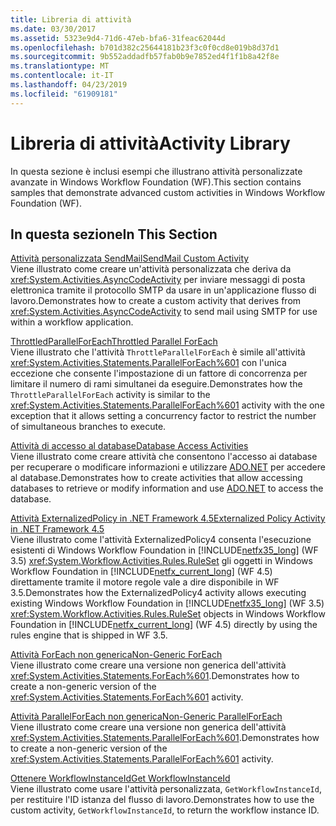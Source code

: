 ```yaml
---
title: Libreria di attività
ms.date: 03/30/2017
ms.assetid: 5323e9d4-71d6-47eb-bfa6-31feac62044d
ms.openlocfilehash: b701d382c25644181b23f3c0f0cd8e019b8d37d1
ms.sourcegitcommit: 9b552addadfb57fab0b9e7852ed4f1f1b8a42f8e
ms.translationtype: MT
ms.contentlocale: it-IT
ms.lasthandoff: 04/23/2019
ms.locfileid: "61909181"
---
```

# <a name="activity-library"></a><span data-ttu-id="b33cc-102">Libreria di attività</span><span class="sxs-lookup"><span data-stu-id="b33cc-102">Activity Library</span></span>
<span data-ttu-id="b33cc-103">In questa sezione è inclusi esempi che illustrano attività personalizzate avanzate in Windows Workflow Foundation (WF).</span><span class="sxs-lookup"><span data-stu-id="b33cc-103">This section contains samples that demonstrate advanced custom activities in Windows Workflow Foundation (WF).</span></span>  
  
## <a name="in-this-section"></a><span data-ttu-id="b33cc-104">In questa sezione</span><span class="sxs-lookup"><span data-stu-id="b33cc-104">In This Section</span></span>

 [<span data-ttu-id="b33cc-105">Attività personalizzata SendMail</span><span class="sxs-lookup"><span data-stu-id="b33cc-105">SendMail Custom Activity</span></span>](sendmail-custom-activity.md)  
 <span data-ttu-id="b33cc-106">Viene illustrato come creare un'attività personalizzata che deriva da <xref:System.Activities.AsyncCodeActivity> per inviare messaggi di posta elettronica tramite il protocollo SMTP da usare in un'applicazione flusso di lavoro.</span><span class="sxs-lookup"><span data-stu-id="b33cc-106">Demonstrates how to create a custom activity that derives from <xref:System.Activities.AsyncCodeActivity> to send mail using SMTP for use within a workflow application.</span></span>  
  
 [<span data-ttu-id="b33cc-107">ThrottledParallelForEach</span><span class="sxs-lookup"><span data-stu-id="b33cc-107">Throttled Parallel ForEach</span></span>](throttled-parallel-foreach.md)  
 <span data-ttu-id="b33cc-108">Viene illustrato che l'attività `ThrottleParallelForEach` è simile all'attività <xref:System.Activities.Statements.ParallelForEach%601> con l'unica eccezione che consente l'impostazione di un fattore di concorrenza per limitare il numero di rami simultanei da eseguire.</span><span class="sxs-lookup"><span data-stu-id="b33cc-108">Demonstrates how the `ThrottleParallelForEach` activity is similar to the <xref:System.Activities.Statements.ParallelForEach%601> activity with the one exception that it allows setting a concurrency factor to restrict the number of simultaneous branches to execute.</span></span>
  
 [<span data-ttu-id="b33cc-109">Attività di accesso al database</span><span class="sxs-lookup"><span data-stu-id="b33cc-109">Database Access Activities</span></span>](database-access-activities.md)  
 <span data-ttu-id="b33cc-110">Viene illustrato come creare attività che consentono l'accesso ai database per recuperare o modificare informazioni e utilizzare [ADO.NET](https://go.microsoft.com/fwlink/?LinkId=166081) per accedere al database.</span><span class="sxs-lookup"><span data-stu-id="b33cc-110">Demonstrates how to create activities that allow accessing databases to retrieve or modify information and use [ADO.NET](https://go.microsoft.com/fwlink/?LinkId=166081) to access the database.</span></span>  
  
 [<span data-ttu-id="b33cc-111">Attività ExternalizedPolicy in .NET Framework 4.5</span><span class="sxs-lookup"><span data-stu-id="b33cc-111">Externalized Policy Activity in .NET Framework 4.5</span></span>](externalized-policy-activity-in-net-framework-4-5.md)  
 <span data-ttu-id="b33cc-112">Viene illustrato come l'attività ExternalizedPolicy4 consenta l'esecuzione esistenti di Windows Workflow Foundation in [!INCLUDE[netfx35_long](../../../../includes/netfx35-long-md.md)] (WF 3.5) <xref:System.Workflow.Activities.Rules.RuleSet> gli oggetti in Windows Workflow Foundation in [!INCLUDE[netfx_current_long](../../../../includes/netfx-current-long-md.md)] (WF 4.5) direttamente tramite il motore regole vale a dire disponibile in WF 3.5.</span><span class="sxs-lookup"><span data-stu-id="b33cc-112">Demonstrates how the ExternalizedPolicy4 activity allows executing existing Windows Workflow Foundation in [!INCLUDE[netfx35_long](../../../../includes/netfx35-long-md.md)] (WF 3.5) <xref:System.Workflow.Activities.Rules.RuleSet> objects in Windows Workflow Foundation in [!INCLUDE[netfx_current_long](../../../../includes/netfx-current-long-md.md)] (WF 4.5) directly by using the rules engine that is shipped in WF 3.5.</span></span> 
  
 [<span data-ttu-id="b33cc-113">Attività ForEach non generica</span><span class="sxs-lookup"><span data-stu-id="b33cc-113">Non-Generic ForEach</span></span>](non-generic-foreach.md)  
 <span data-ttu-id="b33cc-114">Viene illustrato come creare una versione non generica dell'attività <xref:System.Activities.Statements.ForEach%601>.</span><span class="sxs-lookup"><span data-stu-id="b33cc-114">Demonstrates how to create a non-generic version of the <xref:System.Activities.Statements.ForEach%601> activity.</span></span>  
  
 [<span data-ttu-id="b33cc-115">Attività ParallelForEach non generica</span><span class="sxs-lookup"><span data-stu-id="b33cc-115">Non-Generic ParallelForEach</span></span>](non-generic-parallelforeach.md)  
 <span data-ttu-id="b33cc-116">Viene illustrato come creare una versione non generica dell'attività <xref:System.Activities.Statements.ParallelForEach%601>.</span><span class="sxs-lookup"><span data-stu-id="b33cc-116">Demonstrates how to create a non-generic version of the <xref:System.Activities.Statements.ParallelForEach%601> activity.</span></span>  
  
 [<span data-ttu-id="b33cc-117">Ottenere WorkflowInstanceId</span><span class="sxs-lookup"><span data-stu-id="b33cc-117">Get WorkflowInstanceId</span></span>](get-workflowinstanceid.md)  
 <span data-ttu-id="b33cc-118">Viene illustrato come usare l'attività personalizzata, `GetWorkflowInstanceId`, per restituire l'ID istanza del flusso di lavoro.</span><span class="sxs-lookup"><span data-stu-id="b33cc-118">Demonstrates how to use the custom activity, `GetWorkflowInstanceId`, to return the workflow instance ID.</span></span>
